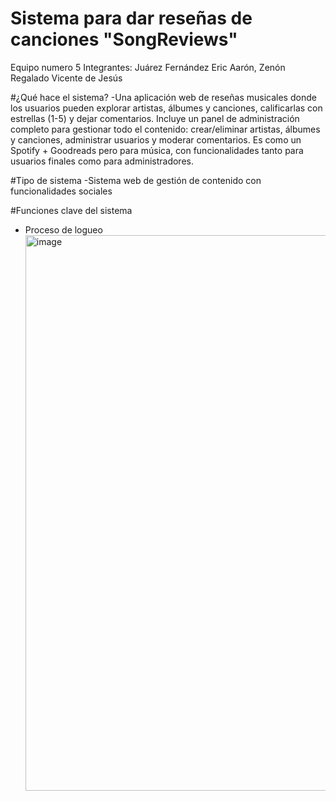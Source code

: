 # Sistema para dar reseñas de canciones "SongReviews"
Equipo numero 5
Integrantes: Juárez Fernández Eric Aarón, Zenón Regalado Vicente de Jesús

#¿Qué hace el sistema?
-Una aplicación web de reseñas musicales donde los usuarios pueden explorar artistas, álbumes y canciones, calificarlas con estrellas (1-5) y dejar comentarios. Incluye un panel de administración completo para gestionar todo el contenido: crear/eliminar artistas, álbumes y canciones, administrar usuarios y moderar comentarios. Es como un Spotify + Goodreads pero para música, con funcionalidades tanto para usuarios finales como para administradores.


#Tipo de sistema
-Sistema web de gestión de contenido con funcionalidades sociales

#Funciones clave del sistema 
* Proceso de logueo
  <img width="1919" height="889" alt="image" src="https://github.com/user-attachments/assets/4039326b-ac40-4910-8a11-46c9f9aa27c6" />

  
